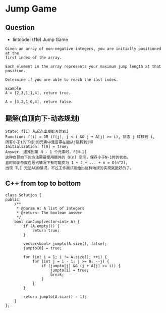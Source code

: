 # Jump Game

## Question

- lintcode: (116) Jump Game

```
Given an array of non-negative integers, you are initially positioned at the 
first index of the array.

Each element in the array represents your maximum jump length at that position.

Determine if you are able to reach the last index.

Example
A = [2,3,1,1,4], return true.

A = [3,2,1,0,4], return false.
```

## 题解(自顶向下-动态规划)
    
    State: f[i] 从起点出发能否达到i
    Function: f[i] = OR (f[j], j < i && j + A[j] >= i), 状态 j 转移到 i, 
    所有小于i的下标j的元素中是否存在能从j跳转到i得
    Initialization: f[0] = true;
    Answer: 递推到第 N - 1 个元素时，f[N-1]
    这种自顶向下的方法需要使用额外的 O(n) 空间，保存小于N-1时的状态。
    且时间复杂度在恶劣情况下有可能变为 1 + 2 + ... + n = O(n^2), 
    出现 TLE 无法AC的情况，不过工作面试能给出这种动规的实现就挺好的了。

## C++ from top to bottom
    
    class Solution {
    public:
        /**
         * @param A: A list of integers
         * @return: The boolean answer
         */
        bool canJump(vector<int> A) {
            if (A.empty()) {
                return true;
            }
    
            vector<bool> jumpto(A.size(), false);
            jumpto[0] = true;
    
            for (int i = 1; i != A.size(); ++i) {
                for (int j = i - 1; j >= 0; --j) {
                    if (jumpto[j] && (j + A[j] >= i)) {
                        jumpto[i] = true;
                        break;
                    }
                }
            }
    
            return jumpto[A.size() - 1];
        }
    };